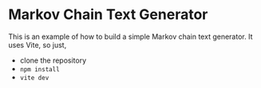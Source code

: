 # Markov Chain Text Generator

This is an example of how to build a simple Markov chain text generator. It uses Vite, so just,

- clone the repository
- `npm install`
- `vite dev`
